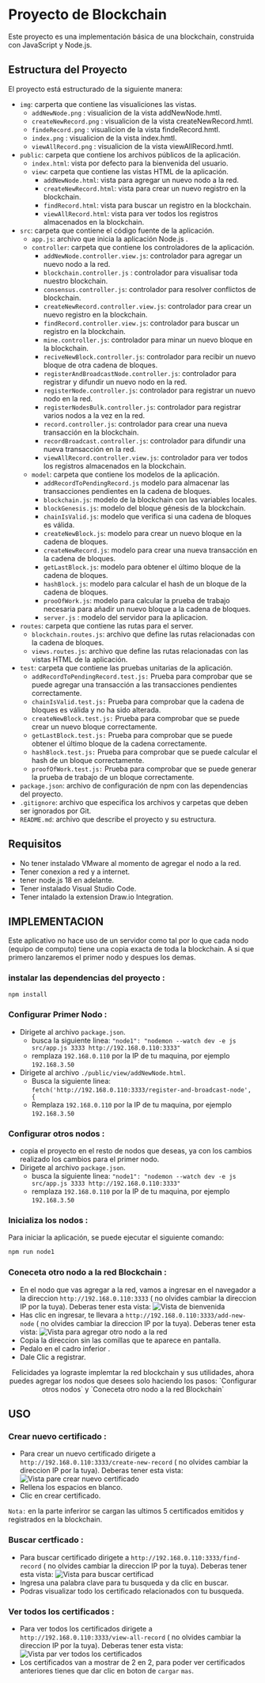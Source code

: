 # Proyecto de Blockchain

Este proyecto es una implementación básica de una blockchain, construida con JavaScript y Node.js.

## Estructura del Proyecto

El proyecto está estructurado de la siguiente manera:

- `img`: carperta que contiene las visualiciones las vistas.
  -  `addNewNode.png` : visualicion de la vista addNewNode.hmtl.
  -  `createNewRecord.png` : visualicion de la vista createNewRecord.hmtl.
  -  `findeRecord.png` : visualicion de la vista findeRecord.hmtl.
  -  `index.png` : visualicion de la vista index.hmtl.
  -  `viewAllRecord.png` : visualicion de la vista viewAllRecord.hmtl.
- `public`: carpeta que contiene los archivos públicos de la aplicación.
  - `index.html`: vista por defecto para la bienvenida del usuario.
  - `view`: carpeta que contiene las vistas HTML de la aplicación.
    - `addNewNode.html`: vista para agregar un nuevo nodo a la red.
    - `createNewRecord.html`: vista para crear un nuevo registro en la blockchain.
    - `findRecord.html`: vista para buscar un registro en la blockchain.
    - `viewAllRecord.html`: vista para ver todos los registros almacenados en la blockchain.
- `src`: carpeta que contiene el código fuente de la aplicación.
  - `app.js`: archivo que inicia la aplicación Node.js .
  - `controller`: carpeta que contiene los controladores de la aplicación.
    - `addNewNode.controller.view.js`: controlador para agregar un nuevo nodo a la red.
    - `blockchain.controller.js` : controlador para visualisar toda nuestro blockchain.
    - `consensus.controller.js`: controlador para resolver conflictos de blockchain.
    - `createNewRecord.controller.view.js`: controlador para crear un nuevo registro en la blockchain. 
    - `findRecord.controller.view.js`: controlador para buscar un registro en la blockchain. 
    - `mine.controller.js`: controlador para minar un nuevo bloque en la blockchain.
    - `reciveNewBlock.controller.js`: controlador para recibir un nuevo bloque de otra cadena de bloques. 
    - `registerAndBroadcastNode.controller.js`: controlador para registrar y difundir un nuevo nodo en la red.
    - `registerNode.controller.js`: controlador para registrar un nuevo nodo en la red.
    - `registerNodesBulk.controller.js`: controlador para registrar varios nodos a la vez en la red.
    - `record.controller.js`: controlador para crear una nueva transacción en la blockchain.
    - `recordBroadcast.controller.js`: controlador para difundir una nueva transacción en la red.
    - `viewAllRecord.controller.view.js`: controlador para ver todos los registros almacenados en la blockchain.
  - `model`: carpeta que contiene los modelos de la aplicación.
    - `addRecordToPendingRecord.js` modelo para almacenar las transacciones pendientes en la cadena de bloques.
    - `blockchain.js`: modelo de la blockchain con las variables locales.
    - `blockGenesis.js`: modelo del bloque génesis de la blockchain.
    - `chainIsValid.js`: modelo que verifica si una cadena de bloques es válida.
    - `createNewBlock.js`: modelo para crear un nuevo bloque en la cadena de bloques.
    - `createNewRecord.js`: modelo para crear una nueva transacción en la cadena de bloques.
    - `getLastBlock.js`: modelo para obtener el último bloque de la cadena de bloques.
    - `hashBlock.js`: modelo para calcular el hash de un bloque de la cadena de bloques.
    - `prooOfWork.js`: modelo para calcular la prueba de trabajo necesaria para añadir un nuevo bloque a la cadena de bloques.
    - `server.js` : modelo del servidor para la aplicacion.
- `routes`: carpeta que contiene las rutas para el server.
    - `blockchain.routes.js`: archivo que define las rutas relacionadas con la cadena de bloques.
    - `views.routes.js`: archivo que define las rutas relacionadas con las vistas HTML de la aplicación.
- `test`: carpeta que contiene las pruebas unitarias de la aplicación.
    - `addRecordToPendingRecord.test.js:` Prueba para comprobar que se puede agregar una transacción a las transacciones pendientes correctamente.
    - `chainIsValid.test.js:` Prueba para comprobar que la cadena de bloques es válida y no ha sido alterada.
    - `createNewBlock.test.js:` Prueba para comprobar que se puede crear un nuevo bloque correctamente.
    - `getLastBlock.test.js:` Prueba para comprobar que se puede obtener el último bloque de la cadena correctamente.
    - `hashBlock.test.js:` Prueba para comprobar que se puede calcular el hash de un bloque correctamente.
    - `proofOfWork.test.js:` Prueba para comprobar que se puede generar la prueba de trabajo de un bloque correctamente.
- `package.json`: archivo de configuración de npm con las dependencias del proyecto.
- `.gitignore`: archivo que especifica los archivos y carpetas que deben ser ignorados por Git.
- `README.md`: archivo que describe el proyecto y su estructura.

## Requisitos
- No tener instalado VMware al momento de agregar el nodo a la red.
- Tener conexion a red y a internet.
- tener node.js 18 en adelante.
- Tener instalado Visual Studio Code.
- Tener intalado la extension Draw.io Integration.


## IMPLEMENTACION
Este aplicativo no hace uso de un servidor como tal por lo que cada nodo (equipo de computo) tiene una copia exacta de toda la blockchain. A si que primero lanzaremos el primer nodo  y despues los demas. 
### instalar las dependencias del proyecto :
```bash
npm install
```
### Configurar Primer Nodo :
- Dirigete al archivo `package.json`.
  - busca la siguiente linea: `"node1": "nodemon --watch dev -e js src/app.js 3333 http://192.168.0.110:3333"`
  - remplaza `192.168.0.110` por la IP de tu maquina, por ejemplo `192.168.3.50`
- Dirigete al archivo `./public/view/addNewNode.html`.
  - Busca la siguiente linea: `fetch('http://192.168.0.110:3333/register-and-broadcast-node', {`
  - Remplaza `192.168.0.110` por la IP de tu maquina, por ejemplo `192.168.3.50`
### Configurar otros nodos : 
- copia el proyecto en el resto de nodos que deseas, ya con los cambios realizado los cambios para el primer nodo.
- Dirigete al archivo `package.json`.
  - busca la siguiente linea: `"node1": "nodemon --watch dev -e js src/app.js 3333 http://192.168.0.110:3333"`
  - remplaza `192.168.0.110` por la IP de tu maquina, por ejemplo `192.168.3.50`
### Inicializa  los nodos :
Para iniciar la aplicación, se puede ejecutar el siguiente comando:
```bash
npm run node1
```
### Coneceta otro nodo a la red Blockchain : 
- En el nodo que vas agregar a la red, vamos a ingresar en el navegador a la direccion `http://192.168.0.110:3333` ( no olvides cambiar la direccion IP por la tuya). Deberas tener esta vista:
![Vista de bienvenida](/img/index.png)
- Has clic en ingresar, te llevara a `http://192.168.0.110:3333/add-new-node` ( no olvides cambiar la direccion IP por la tuya). Deberas tener esta vista:
![Vista para agregar otro nodo a la red](/img/addNewNode.png)
- Copia la direccion sin las comillas que te aparece en pantalla.
- Pedalo en el cadro inferior .
- Dale Clic a registrar.
<center>Felicidades ya lograste implemtar la red blockchain y sus utilidades, ahora puedes agregar los nodos que  desees solo haciendo los pasos: `Configurar otros nodos` y `Coneceta otro nodo a la red Blockchain` </center>
 
## USO

### Crear nuevo certificado : 
- Para crear un nuevo certificado dirigete a `http://192.168.0.110:3333/create-new-record` ( no olvides cambiar la direccion IP por la tuya).  Deberas tener esta vista:
![Vista pare crear nuevo certificado](/img/createNewRecord.png)
- Rellena los espacios en blanco.
- Clic en crear certificado.

`Nota:` en la parte inferiror se cargan las ultimos 5 certificados emitidos y registrados en la blockchain.
### Buscar certficado : 
- Para buscar certificado dirigete a `http://192.168.0.110:3333/find-record` ( no olvides cambiar la direccion IP por la tuya).  Deberas tener esta vista:
![Vista para buscar certificad](/img/findRecord.png)
- Ingresa una palabra clave para tu busqueda y da clic en buscar.
- Podras visualizar todo los certificado relacionados con tu busqueda.

### Ver todos los certificados : 
- Para ver todos los  certificados dirigete a `http://192.168.0.110:3333/view-all-record` ( no olvides cambiar la direccion IP por la tuya).  Deberas tener esta vista:
![Vista par ver todos los certificados](/img/viewAllRecord.png)
- Los certificados van a mostrar de 2 en 2, para poder ver certificados anteriores tienes que dar clic en boton de `cargar` `mas`.